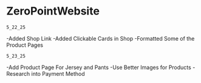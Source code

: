 # ZeroPointWebsite

    5_22_25
-Added Shop Link
-Added Clickable Cards in Shop
-Formatted Some of the Product Pages


    5_23_25
-Add Product Page For Jersey and Pants
-Use Better Images for Products
-Research into Payment Method